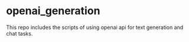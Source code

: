 # openai_generation
This repo includes the scripts of using openai api for text generation and chat tasks.
